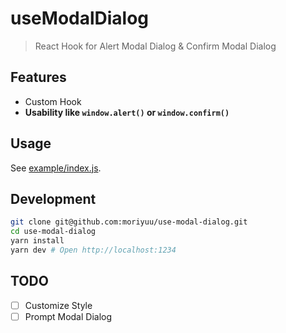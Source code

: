 # useModalDialog

> React Hook for Alert Modal Dialog & Confirm Modal Dialog

## Features

- Custom Hook
- **Usability like `window.alert()` or `window.confirm()`**

## Usage

<!-- ```bash
~yarn add use-modal-dialog~
``` -->

See [example/index.js](https://github.com/moriyuu/use-modal-dialog/blob/master/example/index.js).

## Development

```bash
git clone git@github.com:moriyuu/use-modal-dialog.git
cd use-modal-dialog
yarn install
yarn dev # Open http://localhost:1234
```

## TODO

- [ ] Customize Style
- [ ] Prompt Modal Dialog
